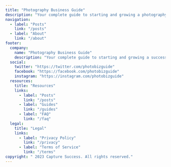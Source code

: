 ```yaml
---
title: "Photography Business Guide"
description: "Your complete guide to starting and growing a photography business"
navigation:
  - label: "Posts"
    link: "/posts"
  - label: "About"
    link: "/about"
footer:
  company:
    name: "Photography Business Guide"
    description: "Your complete guide to starting and growing a successful photography business. Learn everything from pricing to marketing."
  social:
    twitter: "https://twitter.com/photobizguide"
    facebook: "https://facebook.com/photobizguide"
    instagram: "https://instagram.com/photobizguide"
  resources:
    title: "Resources"
    links:
      - label: "Posts"
        link: "/posts"
      - label: "Guides"
        link: "/guides"
      - label: "FAQ"
        link: "/faq"
  legal:
    title: "Legal"
    links:
      - label: "Privacy Policy"
        link: "/privacy"
      - label: "Terms of Service"
        link: "/terms"
copyright: " 2023 Capture Success. All rights reserved."
---
```

